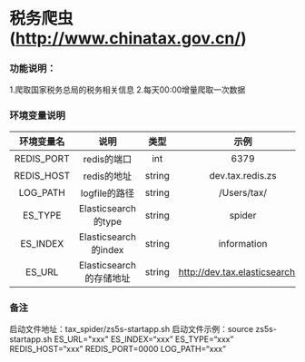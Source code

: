 # 税务爬虫(http://www.chinatax.gov.cn/)
### 功能说明：
1.爬取国家税务总局的税务相关信息
2.每天00:00增量爬取一次数据
### 环境变量说明
|环境变量名    |说明    |类型    |示例    
| :----:  | :----:  | :----:  | :----:  |
|REDIS_PORT    |redis的端口    |int|   6379  |
|REDIS_HOST    |redis的地址    |string|    dev.tax.redis.zs    |
|LOG_PATH    |logfile的路径    |string|    /Users/tax/    |
|ES_TYPE    |Elasticsearch的type    |string|    spider    |
|ES_INDEX    |Elasticsearch的index    |string|    information    |
|ES_URL     |Elasticsearch的存储地址    |string|    http://dev.tax.elasticsearch.zs    |
### 备注
启动文件地址：tax_spider/zs5s-startapp.sh
启动文件示例：source zs5s-startapp.sh ES_URL="xxx" ES_INDEX=“xxx” ES_TYPE=“xxx” REDIS_HOST=“xxx” REDIS_PORT=0000 LOG_PATH=“xxx”
